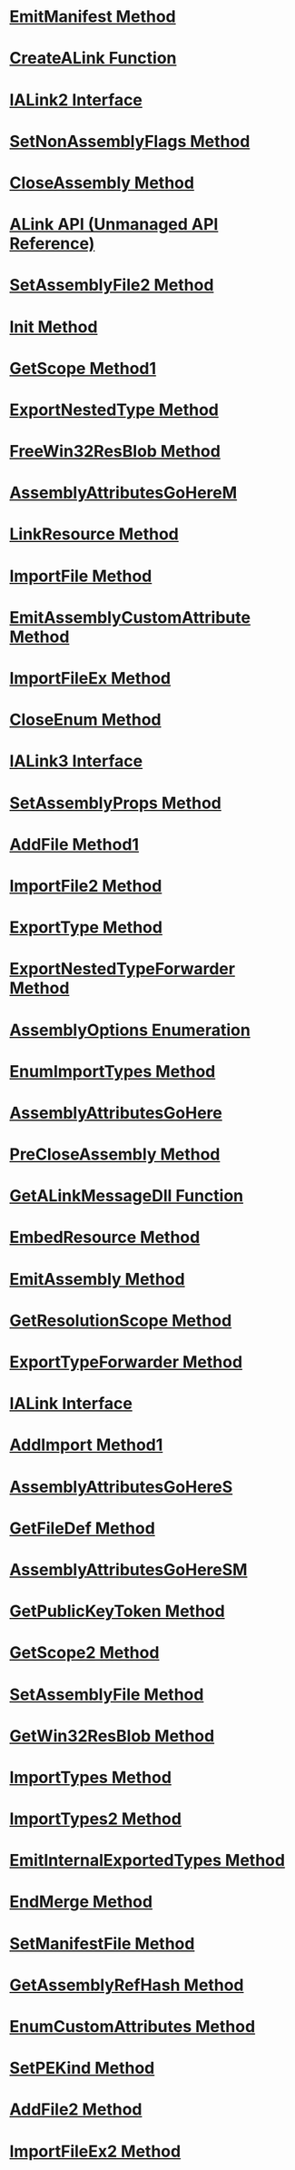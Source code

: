 # [EmitManifest Method](emitmanifest-method.md)
# [CreateALink Function](createalink-function.md)
# [IALink2 Interface](ialink2-interface.md)
# [SetNonAssemblyFlags Method](setnonassemblyflags-method.md)
# [CloseAssembly Method](closeassembly-method.md)
# [ALink API (Unmanaged API Reference)](alink-api-unmanaged-api-reference.md)
# [SetAssemblyFile2 Method](setassemblyfile2-method.md)
# [Init Method](init-method.md)
# [GetScope Method1](getscope-method.md)
# [ExportNestedType Method](exportnestedtype-method.md)
# [FreeWin32ResBlob Method](freewin32resblob-method.md)
# [AssemblyAttributesGoHereM](assemblyattributesgoherem.md)
# [LinkResource Method](linkresource-method.md)
# [ImportFile Method](importfile-method.md)
# [EmitAssemblyCustomAttribute Method](emitassemblycustomattribute-method.md)
# [ImportFileEx Method](importfileex-method.md)
# [CloseEnum Method](closeenum-method.md)
# [IALink3 Interface](ialink3-interface.md)
# [SetAssemblyProps Method](setassemblyprops-method.md)
# [AddFile Method1](addfile-method.md)
# [ImportFile2 Method](importfile2-method.md)
# [ExportType Method](exporttype-method.md)
# [ExportNestedTypeForwarder Method](exportnestedtypeforwarder-method.md)
# [AssemblyOptions Enumeration](assemblyoptions-enumeration.md)
# [EnumImportTypes Method](enumimporttypes-method.md)
# [AssemblyAttributesGoHere](assemblyattributesgohere.md)
# [PreCloseAssembly Method](precloseassembly-method.md)
# [GetALinkMessageDll Function](getalinkmessagedll-function.md)
# [EmbedResource Method](embedresource-method.md)
# [EmitAssembly Method](emitassembly-method.md)
# [GetResolutionScope Method](getresolutionscope-method.md)
# [ExportTypeForwarder Method](exporttypeforwarder-method.md)
# [IALink Interface](ialink-interface.md)
# [AddImport Method1](addimport-method.md)
# [AssemblyAttributesGoHereS](assemblyattributesgoheres.md)
# [GetFileDef Method](getfiledef-method.md)
# [AssemblyAttributesGoHereSM](assemblyattributesgoheresm.md)
# [GetPublicKeyToken Method](getpublickeytoken-method.md)
# [GetScope2 Method](getscope2-method.md)
# [SetAssemblyFile Method](setassemblyfile-method.md)
# [GetWin32ResBlob Method](getwin32resblob-method.md)
# [ImportTypes Method](importtypes-method.md)
# [ImportTypes2 Method](importtypes2-method.md)
# [EmitInternalExportedTypes Method](emitinternalexportedtypes-method.md)
# [EndMerge Method](endmerge-method.md)
# [SetManifestFile Method](setmanifestfile-method.md)
# [GetAssemblyRefHash Method](getassemblyrefhash-method.md)
# [EnumCustomAttributes Method](enumcustomattributes-method.md)
# [SetPEKind Method](setpekind-method.md)
# [AddFile2 Method](addfile2-method.md)
# [ImportFileEx2 Method](importfileex2-method.md)
